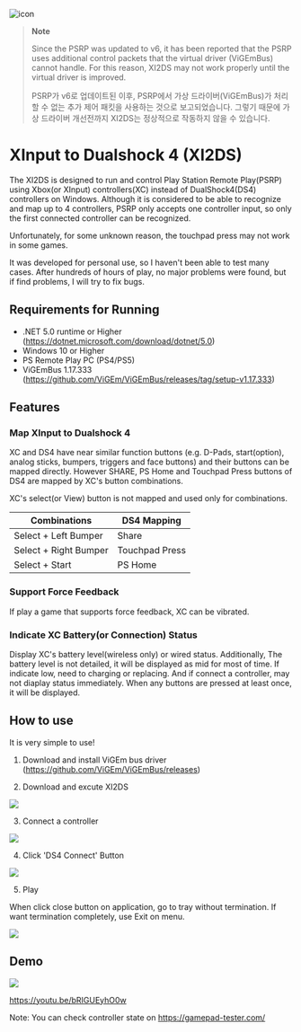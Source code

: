 
![icon](https://micro-artwork.github.io/images/projects/xi2ds/icon.png)

> **Note**
> 
> Since the PSRP was updated to v6, it has been reported that the PSRP uses additional control packets that the virtual driver (ViGEmBus) cannot handle. For this reason, XI2DS may not work properly until the virtual driver is improved.
>
> PSRP가 v6로 업데이트된 이후, PSRP에서 가상 드라이버(ViGEmBus)가 처리할 수 없는 추가 제어 패킷을  사용하는 것으로 보고되었습니다. 그렇기 때문에 가상 드라이버 개선전까지 XI2DS는 정상적으로 작동하지 않을 수 있습니다.
> 
# XInput to Dualshock 4 (XI2DS)

The XI2DS is designed to run and control Play Station Remote Play(PSRP) using Xbox(or XInput) controllers(XC) instead of DualShock4(DS4) controllers on Windows. Although it is considered to be able to recognize and map up to 4 controllers, PSRP only accepts one controller input, so only the first connected controller can be recognized.

Unfortunately, for some unknown reason, the touchpad press may not work in some games.

It was developed for personal use, so I haven't been able to test many cases.  After hundreds of hours of play, no major problems were found, but if find problems, I will try to fix bugs.

## Requirements for Running
* .NET 5.0 runtime or Higher (https://dotnet.microsoft.com/download/dotnet/5.0)
* Windows 10 or Higher
* PS Remote Play PC (PS4/PS5)
* ViGEmBus 1.17.333 (https://github.com/ViGEm/ViGEmBus/releases/tag/setup-v1.17.333)

## Features

### Map XInput to Dualshock 4

XC and DS4 have near similar function buttons (e.g. D-Pads, start(option), analog sticks, bumpers, triggers and face buttons) and their buttons can be mapped directly. However SHARE, PS Home and Touchpad Press buttons of DS4 are mapped by XC's button combinations.

XC's select(or View) button is not mapped and used only for combinations.

|Combinations|DS4 Mapping|
|-|-|
|Select + Left Bumper|Share|
|Select + Right Bumper|Touchpad Press|
|Select + Start|PS Home|


### Support Force Feedback

If play a game that supports force feedback, XC can be vibrated.


### Indicate XC Battery(or Connection) Status

Display XC's battery level(wireless only) or wired status. Additionally, The battery level is not detailed, it will be displayed as mid for most of time. If indicate low, need to charging or replacing. And if connect a controller, may not diaplay status immediately. When any buttons are pressed at least once, it will be displayed.



## How to use
It is very simple to use!

1. Download and install ViGEm bus driver (https://github.com/ViGEm/ViGEmBus/releases)

2. Download and excute XI2DS

![](https://micro-artwork.github.io/images/projects/xi2ds/xi2ds_1.png)

3. Connect a controller

![](https://micro-artwork.github.io/images/projects/xi2ds/xi2ds_3.png)

4. Click 'DS4 Connect' Button

![](https://micro-artwork.github.io/images/projects/xi2ds/xi2ds_4.png)

5. Play

When click close button on application, go to tray without termination. If want termination completely, use Exit on menu.

![](https://micro-artwork.github.io/images/projects/xi2ds/xi2ds_6.png)

## Demo

![](https://micro-artwork.github.io/images/projects/xi2ds/demo.gif)

https://youtu.be/bRIGUEyhO0w

Note: You can check controller state on https://gamepad-tester.com/
